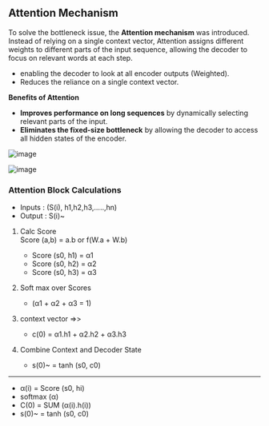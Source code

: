 ## Attention Mechanism
To solve the bottleneck issue, the **Attention mechanism** was introduced. Instead of relying on a single context vector, Attention assigns different weights to different parts of the input sequence, allowing the decoder to focus on relevant words at each step.
- enabling the decoder to look at all encoder outputs (Weighted).
- Reduces the reliance on a single context vector.

**Benefits of Attention**
- **Improves performance on long sequences** by dynamically selecting relevant parts of the input.
-  **Eliminates the fixed-size bottleneck** by allowing the decoder to access all hidden states of the encoder.

![image](https://github.com/user-attachments/assets/78f2ca58-ddb5-4d22-9a82-4b95f37f6cb0)

![image](https://github.com/user-attachments/assets/9332af03-e0dd-48a3-ae13-dbdd7d8942f4)

### Attention Block Calculations
                                                  
- Inputs : (S(i), h1,h2,h3,.....,hn)                          
- Output : S(i)~                     
                                 
1. Calc Score                                      
Score (a,b) = a.b or f(W.a + W.b)
                    
   -  Score (s0, h1) = α1                       
   -  Score (s0, h2) = α2                                
   -  Score (s0, h3) = α3                                 
3. Soft max over Scores                          
	- (α1 + α2 + α3 = 1)                           
4. context vector =>>                    
	- c(0) = α1.h1 + α2.h2 + α3.h3            
5. Combine Context and Decoder State             
	- s(0)~ = tanh (s0, c0)
---          
- α(i) = Score (s0, hi)               
- softmax (α)                      
- C(0) = SUM (α(i).h(i))                      
- s(0)~ = tanh (s0, c0)             
